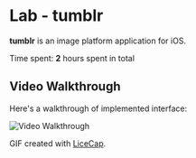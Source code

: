 # Lab  - tumblr

**tumblr** is an image platform application for iOS.

Time spent: **2** hours spent in total


## Video Walkthrough

Here's a walkthrough of implemented interface:

<img src='http://g.recordit.co/Uxm3xGWQn3.gif' title='Video Walkthrough' width='' alt='Video Walkthrough' />

GIF created with [LiceCap](http://www.cockos.com/licecap/).
